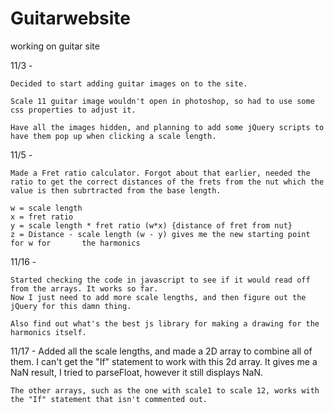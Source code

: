 Guitarwebsite
=============

working on guitar site


11/3 - 

	Decided to start adding guitar images on to the site.

	Scale 11 guitar image wouldn't open in photoshop, so had to use some css properties to adjust it.

	Have all the images hidden, and planning to add some jQuery scripts to have them pop up when clicking a scale length.
 
11/5 - 
	
	Made a Fret ratio calculator. Forgot about that earlier, needed the ratio to get the correct distances of the frets from the nut which the value is then subrtracted from the base length.

	w = scale length
	x = fret ratio
	y = scale length * fret ratio (w*x) {distance of fret from nut}
	z = Distance - scale length (w - y) gives me the new starting point for w for 		the harmonics 

11/16 -

	Started checking the code in javascript to see if it would read off from the arrays. It works so far. 
	Now I just need to add more scale lengths, and then figure out the jQuery for this damn thing. 

	Also find out what's the best js library for making a drawing for the harmonics itself.
	
11/17 -
	Added all the scale lengths, and made a 2D array to combine all of them. I can't get the "If" statement to work
	with this 2d array. It gives me a NaN result, I tried to parseFloat, however it still displays NaN. 

	The other arrays, such as the one with scale1 to scale 12, works with the "If" statement that isn't commented out. 

